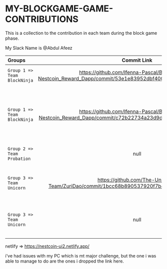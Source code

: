 # MY-BLOCKGAME-GAME-CONTRIBUTIONS
This is a collection to the contribution in each team during the block game phase.

My Slack Name is @Abdul Afeez
 
| Groups | Commit Link | Description |
| :------------ |   :---:       | --------: |
| `Group 1 => Team BlockNinja` | https://github.com/Ifenna-Pascal/Bloggames---Nestcoin_Reward_Dapp/commit/53e1e83952dbf400bb57e3c90da58643f49e6cfb | `i edited the UI and make corrections to it.` |
| `Group 1 => Team BlockNinja` | https://github.com/Ifenna-Pascal/Bloggames---Nestcoin_Reward_Dapp/commit/c72b22734a23d9d3be0bf6f6fcd163d2aa1bccd9 | `i implemented a new feature that allows acceptance of excel file, then extract the address of users from it to deliver token to them.` |
| `Group 2 => Team Probation` | null | `i had issues with my pc so i couldn't do anything.` |
| `Group 3 => Team Unicorn` | https://github.com/The-Unicorn-Team/ZuriDao/commit/1bcc68b890537920f7b44f5ced44387e699be0b6 | `i implemented the landing page and setup the front end with the team lead` |
| `Group 3 => Team Unicorn` | null | `i also contributed to the team project documentation by creating it.` |


netlify => https://nestcoin-ui2.netlify.app/

i've had issues with my PC which is mt major challenge, but the one i was able to manage to do are the ones i dropped the link here.
